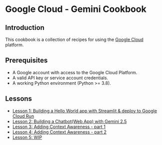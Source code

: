 # Google Cloud - Gemini Cookbook

## Introduction

This cookbook is a collection of recipes for using the
[Google Cloud](https://cloud.google.com/) platform.

## Prerequisites

- A Google account with access to the Google Cloud Platform.
- A valid API key or service account credentials.
- A working Python environment (Python >= 3.8).

## Lessons

- [Lesson 1: Building a Hello World app with Streamlit & deploy to Google Cloud Run](./lesson-01/README.md)
- [Lesson 2: Building a Chatbot(Web App) with Gemini 2.5](./lesson-02/README.md)
- [Lesson 3: Adding Context Awareness - part 1](./lesson-03/README.md)
- [Lesson 4: Adding Context Awareness - part 2](./lesson-03/README.md)
- [Lesson 5: WIP](./lesson-05/README.md)
